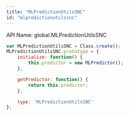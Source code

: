 ```yaml
---
title: "MLPredictionUtilsSNC"
id: "mlpredictionutilssnc"
---
```


API Name: global.MLPredictionUtilsSNC

```js
var MLPredictionUtilsSNC = Class.create();
MLPredictionUtilsSNC.prototype = {
    initialize: function() {
        this.predictor = new MLPredictor();
    },

    getPredictor: function() {
        return this.predictor;
    },

    type: 'MLPredictionUtilsSNC'
};
```